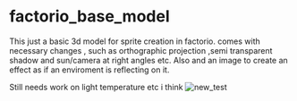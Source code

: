 # factorio_base_model
This just a basic 3d model for sprite creation in factorio. comes with necessary changes , such as orthographic projection ,semi transparent shadow and sun/camera at right angles etc. Also and an image to create an effect as if an enviroment is reflecting on it.

Still needs work on light temperature etc i think
![new_test](https://user-images.githubusercontent.com/5543137/156950931-1821db14-c1a3-490b-9d30-d674625fdf36.png)

